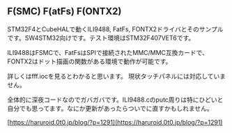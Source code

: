 ## F(SMC) F(atFs) F(ONTX2)
STM32F4とCubeHALで動くILI9488, FatFs, FONTX2ドライバとそのサンプルです。SW4STM32向けです。テスト環境はSTM32F407VET6です。

ILI9488はFSMCで、FatFsはSPIで接続されたMMC/MMC互換カードで、FONTX2はドット描画の関数がある環境で動作が可能です。

詳しくはfff.iocを見るとわかると思います。
現状タッチパネルには対応していません。

全体的に深夜コードなのでガバガバです。ILI9488.cのputc周りは特にひどいと自分でも思ってます。なにか更新があったらついでに直すかもしれません。


[https://haruroid.0t0.jp/blog/?p=1291](https://haruroid.0t0.jp/blog/?p=1291)